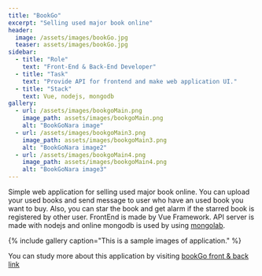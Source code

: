 ```yaml
---
title: "BookGo"
excerpt: "Selling used major book online"
header:
  image: /assets/images/bookGo.jpg
  teaser: assets/images/bookGo.jpg
sidebar:
  - title: "Role"
    text: "Front-End & Back-End Developer"
  - title: "Task"
    text: "Provide API for frontend and make web application UI."
  - title: "Stack"
    text: Vue, nodejs, mongodb
gallery:
  - url: /assets/images/bookgoMain.png
    image_path: assets/images/bookgoMain.png
    alt: "BookGoNara image"
  - url: /assets/images/bookgoMain3.png
    image_path: assets/images/bookgoMain3.png
    alt: "BookGoNara image2"
  - url: /assets/images/bookgoMain4.png
    image_path: assets/images/bookgoMain4.png
    alt: "BookGoNara image3"
---
```


Simple web application for selling used major book online. You can upload your used books and send message to user who have an used book you want to buy. Also, you can star the book and get alarm if the starred book is registered by other user. FrontEnd is made by Vue Framework. API server is made with nodejs and online mongodb is used by using [mongolab](https://mlab.com/).

{% include gallery caption="This is a sample images of application." %}

You can study more about this application by visiting [bookGo front & back link](https://github.com/agilesoftwaredevelopment2019)